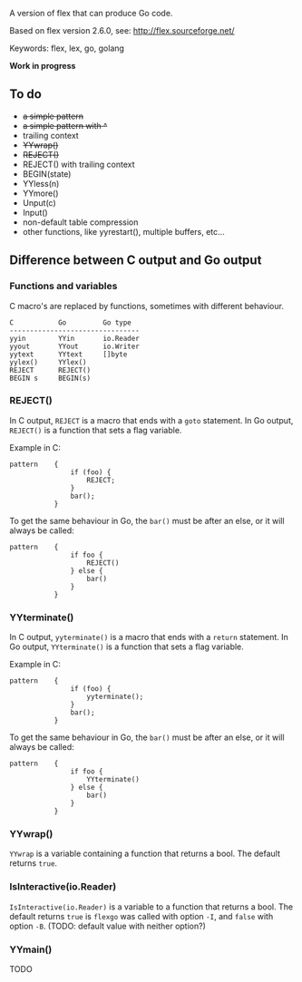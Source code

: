 A version of flex that can produce Go code.

Based on flex version 2.6.0, see: http://flex.sourceforge.net/

Keywords: flex, lex, go, golang

**Work in progress**

## To do

 * ~~a simple pattern~~
 * ~~a simple pattern with ^~~
 * trailing context
 * ~~YYwrap()~~
 * ~~REJECT()~~
 * REJECT() with trailing context
 * BEGIN(state)
 * YYless(n)
 * YYmore()
 * Unput(c)
 * Input()
 * non-default table compression
 * other functions, like yyrestart(), multiple buffers, etc...

## Difference between C output and Go output

### Functions and variables

C macro's are replaced by functions, sometimes with different behaviour.

    C           Go         Go type
    --------------------------------
    yyin        YYin       io.Reader
    yyout       YYout      io.Writer
	yytext      YYtext     []byte
    yylex()     YYlex()  
    REJECT      REJECT()
    BEGIN s     BEGIN(s)

### REJECT()

In C output, `REJECT` is a macro that ends with a `goto` statement. In
Go output, `REJECT()` is a function that sets a flag variable.

Example in C:

    pattern    {
                   if (foo) {
                       REJECT;
                   }
                   bar();
               }
               
To get the same behaviour in Go, the `bar()` must be after an else, or
it will always be called:

    pattern    {
                   if foo {
                       REJECT()
                   } else {
                       bar()
                   }
               }       

### YYterminate()

In C output, `yyterminate()` is a macro that ends with a `return` statement. In
Go output, `YYterminate()` is a function that sets a flag variable.

Example in C:

    pattern    {
                   if (foo) {
                       yyterminate();
                   }
                   bar();
               }
               
To get the same behaviour in Go, the `bar()` must be after an else, or
it will always be called:

    pattern    {
                   if foo {
                       YYterminate()
                   } else {
                       bar()
                   }
               }       

### YYwrap()

`YYwrap` is a variable containing a function that returns a bool. The
default returns `true`.

### IsInteractive(io.Reader)

`IsInteractive(io.Reader)` is a variable to a function that returns a
bool. The default returns `true` is `flexgo` was called with option
`-I`, and `false` with option `-B`. (TODO: default value with neither
option?)

### YYmain()

TODO

